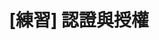 ---
title: "[練習] 認證與授權"
menu:
  sidebar:
    name: "[練習] 認證與授權"
    identifier: netcore31-startup-auth
    weight: 7110
    parent: dotnet
---